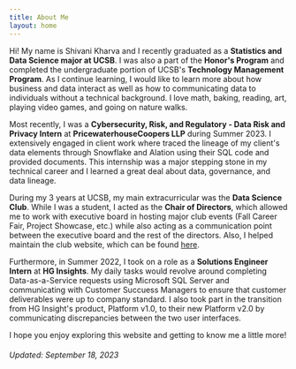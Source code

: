 ```yaml
---
title: About Me     
layout: home
---
```

Hi! My name is Shivani Kharva and I recently graduated as a **Statistics and Data Science major at UCSB**. I was also a part of the **Honor's Program** and completed the undergraduate portion of UCSB's **Technology Management Program**. As I continue learning, I would like to learn more about how business and data interact as well as how to communicating data to individuals without a technical background. I love math, baking, reading, art, playing video games, and going on nature walks.  

Most recently, I was a **Cybersecurity, Risk, and Regulatory - Data Risk and Privacy Intern** at **PricewaterhouseCoopers LLP** during Summer 2023. I extensively engaged in client work where traced the lineage of my client's data elements through Snowflake and Alation using their SQL code and provided documents. This internship was a major stepping stone in my technical career and I learned a great deal about data, governance, and data lineage.

During my 3 years at UCSB, my main extracurricular was the **Data Science Club**. While I was a student, I acted as the **Chair of Directors**, which allowed me to work with executive board in hosting major club events (Fall Career Fair, Project Showcase, etc.) while also acting as a communication point between the executive board and the rest of the directors. Also, I helped maintain the club website, which can be found [here](https://www.datascienceucsb.org/).   

Furthermore, in Summer 2022, I took on a role as a **Solutions Engineer Intern** at **HG Insights**. My daily tasks would revolve around completing Data-as-a-Service requests using Microsoft SQL Server and communicating with Customer Succuess Managers to ensure that customer deliverables were up to company standard. I also took part in the transition from HG Insight's product, Platform v1.0, to their new Platform v2.0 by communicating discrepancies between the two user interfaces.

I hope you enjoy exploring this website and getting to know me a little more!

###### Updated: September 18, 2023

